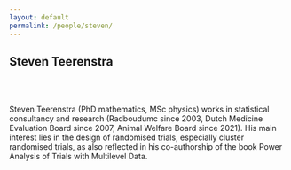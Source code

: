 ```yaml
---
layout: default
permalink: /people/steven/
---
```


<h2>Steven Teerenstra</h2>

<div class="row">
    <div class="col-8">
        <br>
        <br>
      <p>Steven Teerenstra (PhD mathematics, MSc physics) works in statistical consultancy and research (Radboudumc since 2003,  Dutch Medicine Evaluation Board since 2007, Animal Welfare Board since 2021). His main interest lies in the design of randomised trials, especially cluster randomised trials, as also reflected in his co-authorship of the book Power Analysis of Trials with Multilevel Data. 
        </p>   
    </div>
    <!-- <div class="col-4">
        <img class="card-img-top" src="/assets/pictures/people/R. Donders.JPG" alt="" style="width:60%"/>
    </div> -->
</div>

















